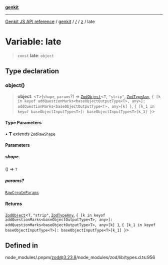 [**genkit**](../../../README.md)

***

[Genkit JS API reference](../../../../README.md) / [genkit](../../../README.md) / [/](../../../README.md) / [z](../README.md) / late

# Variable: late

> `const` **late**: `object`

## Type declaration

### object()

> **object**: \<`T`\>(`shape`, `params`?) => [`ZodObject`](../classes/ZodObject.md)\<`T`, `"strip"`, [`ZodTypeAny`](../type-aliases/ZodTypeAny.md), `{ [k in keyof addQuestionMarks<baseObjectOutputType<T>, any>]: addQuestionMarks<baseObjectOutputType<T>, any>[k] }`, `{ [k_1 in keyof baseObjectInputType<T>]: baseObjectInputType<T>[k_1] }`\>

#### Type Parameters

• **T** *extends* [`ZodRawShape`](../type-aliases/ZodRawShape.md)

#### Parameters

##### shape

() => `T`

##### params?

[`RawCreateParams`](../type-aliases/RawCreateParams.md)

#### Returns

[`ZodObject`](../classes/ZodObject.md)\<`T`, `"strip"`, [`ZodTypeAny`](../type-aliases/ZodTypeAny.md), `{ [k in keyof addQuestionMarks<baseObjectOutputType<T>, any>]: addQuestionMarks<baseObjectOutputType<T>, any>[k] }`, `{ [k_1 in keyof baseObjectInputType<T>]: baseObjectInputType<T>[k_1] }`\>

## Defined in

node\_modules/.pnpm/zod@3.23.8/node\_modules/zod/lib/types.d.ts:956
